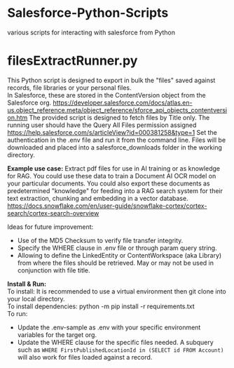 # Salesforce-Python-Scripts
various scripts for interacting with salesforce from Python

# filesExtractRunner.py

This Python script is designed to export in bulk the "files" saved against records, file libraries or your personal files.  
In Salesforce, these are stored in the ContentVersion object from the Salesforce org.  https://developer.salesforce.com/docs/atlas.en-us.object_reference.meta/object_reference/sforce_api_objects_contentversion.htm
The provided script is designed to fetch files by Title only.
The running user should have the Query All Files permission assigned https://help.salesforce.com/s/articleView?id=000381258&type=1
Set the authentication in the .env file and run it from the command line.
Files will be downloaded and placed into a salesforce_downloads folder in the working directory.

**Example use case:** Extract pdf files for use in AI training or as knowledge for RAG.  You could use these data to train a Document AI OCR model on your particular documents.  You could also export these documents as predetermined "knowledge" for feeding into a RAG search system for their text extraction, chunking and embedding in a vector database.  https://docs.snowflake.com/en/user-guide/snowflake-cortex/cortex-search/cortex-search-overview

Ideas for future improvement: 
* Use of the MD5 Checksum to verify file transfer integrity.
* Specify the WHERE clause in .env file or through param query string.
* Allowing to define the LinkedEntity or ContentWorkspace (aka Library) from where the files should be retrieved.  May or may not be used in conjunction with file title.

**Install & Run:**  
To install: It is recommended to use a virtual environment then git clone into your local directory.  
To install dependencies: python -m pip install -r requirements.txt  
To run: 
* Update the .env-sample as .env with your specific environment variables for the target org.  
* Update the WHERE clause for the specific files needed.  A subquery such as ```WHERE FirstPublishedLocationId in (SELECT id FROM Account)``` will also work for files loaded against a record. 
